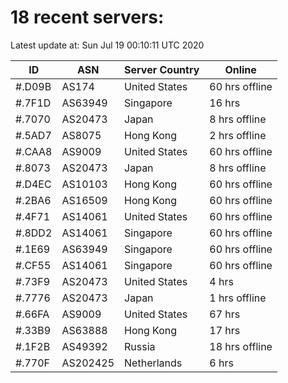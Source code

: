 # 18 recent servers:

Latest update at: Sun Jul 19 00:10:11 UTC 2020

| ID | ASN | Server Country | Online |
| -- | --- | -------------- | ------ |
| #.D09B | AS174 | United States | 60 hrs offline |
| #.7F1D | AS63949 | Singapore | 16 hrs |
| #.7070 | AS20473 | Japan | 8 hrs offline |
| #.5AD7 | AS8075 | Hong Kong | 2 hrs offline |
| #.CAA8 | AS9009 | United States | 60 hrs offline |
| #.8073 | AS20473 | Japan | 8 hrs offline |
| #.D4EC | AS10103 | Hong Kong | 60 hrs offline |
| #.2BA6 | AS16509 | Hong Kong | 60 hrs offline |
| #.4F71 | AS14061 | United States | 60 hrs offline |
| #.8DD2 | AS14061 | Singapore | 60 hrs offline |
| #.1E69 | AS63949 | Singapore | 60 hrs offline |
| #.CF55 | AS14061 | Singapore | 60 hrs offline |
| #.73F9 | AS20473 | United States | 4 hrs |
| #.7776 | AS20473 | Japan | 1 hrs offline |
| #.66FA | AS9009 | United States | 67 hrs |
| #.33B9 | AS63888 | Hong Kong | 17 hrs |
| #.1F2B | AS49392 | Russia | 18 hrs offline |
| #.770F | AS202425 | Netherlands | 6 hrs |

